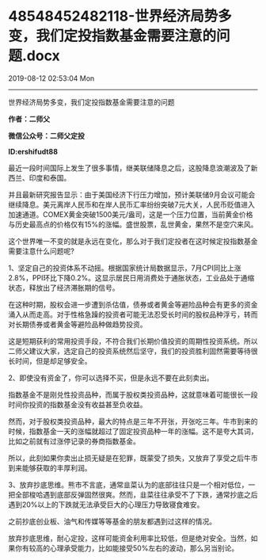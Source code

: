 # 48548452482118-世界经济局势多变，我们定投指数基金需要注意的问题.docx

2019-08-12 02:53:04 Mon

----

世界经济局势多变，我们定投指数基金需要注意的问题

__作者：二师父__

__微信公众号：二师父定投__

__ID:ershifudt88__

<a id="OLE_LINK1"></a>最近一段时间国际上发生了很多事情，继美联储降息之后，这股降息浪潮波及了新西兰、印度和泰国。

并且最新研究报告显示：由于美国经济下行压力增加，预计美联储9月会议可能会继续降息。美元离岸人民币和在岸人民币汇率纷纷突破7元大关，人民币贬值进入加速通道。COMEX黄金突破1500美元/盎司，这是一个压力位置，当前黄金价格与历史最高点的价格仅有15%的涨幅。盛世股票，乱世黄金，果然不是空穴来风。

这个世界唯一不变的就是永远在变化，那么对于我们定投者在这时候定投指数基金需要注意什么问题呢?

1、坚定自己的投资体系不动摇。根据国家统计局数据显示，7月CPI同比上涨2\.8%，PPI环比下降0\.2%。这显示居民日用消费处于通胀状态，工业品处于通缩状态，释放出了经济滞胀期的信号。

在这种时期，股权会进一步遭到杀估值，债券或者黄金等避险品种会有更多的资金涌入从而走高。对于性格急躁的投资者可能无法忍受长时间的股权品种浮亏，转而对长期债券或者黄金等避险品种做趋势投资。

这是短期获利的常用投资手段，不符合我们长期价值投资的周期性投资系统。所以二师父建议大家，选定自己的投资系统然后坚守，我们的投资胜利固然需要等待很长时间，但是却足够安全。

2、即使没有资金了，你可以选择不买，但是永远不要在此刻卖出。

指数基金不是刚兑性投资品种，而属于股权类投资品种，这就意味着可能很长一段时间你投资的指数基金没有收益甚至负收益。

然而，对于股权类投资品种，最大的特点是三年不开张，开张吃三年。牛市到来的时候，指数基金一天的涨幅就超过了固定投资品种一年的涨幅。这不是夸大其词，比如之前就有过涨停记录的券商指数基金。

所以，此刻如果你卖出止损无疑是在犯罪，既蒙受了损失，又放弃了享受之后牛市到来能够获取的丰厚利润。

3、放弃抄底思维。熊市不言底，通常韭菜认为的底部往往只是一个相对低位，一把全部梭哈遇到底部反弹固然很爽。然而，韭菜往往承受不了下跌，通常抄底之后遇到20%以上的下跌就无法承受巨大的心理压力导致寝食难安。

之前抄底创业板、油气和传媒等等基金的朋友都遇到过这样的情况。

放弃抄底思维，耐心定投，这样可能资金利用率比较低，但是绝对安全。当然，如果你有较高的心理承受能力，比如能接受50%左右的波动，那么另当别论。

